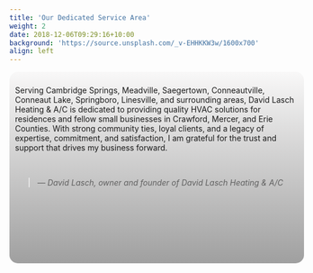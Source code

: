 ```yaml
---
title: 'Our Dedicated Service Area'
weight: 2
date: 2018-12-06T09:29:16+10:00
background: 'https://source.unsplash.com/_v-EHHKKW3w/1600x700'
align: left
---
```


<style>
  .opaque-gray-div {
    background: linear-gradient(rgba(230, 227, 227, 0.2), rgba(128, 128, 128, 0.75));
    width: 100%;
    height: 320px;
    padding: 10px; /* Add text padding */
    border-radius: 15px; /* Add rounded corners */
  }
</style>

<div class="opaque-gray-div">
  <p>Serving Cambridge Springs, Meadville, Saegertown, Conneautville, Conneaut Lake, Springboro, Linesville, and surrounding areas, David Lasch Heating & A/C is dedicated to providing quality HVAC solutions for residences and fellow small businesses in Crawford, Mercer, and Erie Counties. With strong community ties, loyal clients, and a legacy of expertise, commitment, and satisfaction, I am grateful for the trust and support that drives my business forward.</p>
<br/>
<blockquote><i>— David Lasch, owner and founder of David Lasch Heating & A/C</i></blockquote>
</div>


